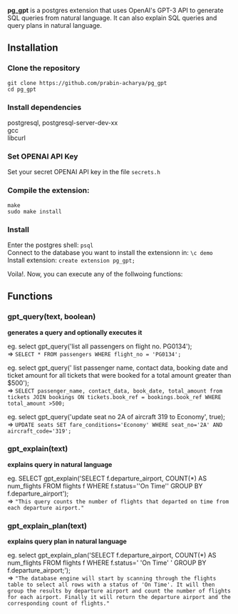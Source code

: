 **pg_gpt** is a postgres extension that uses OpenAI's GPT-3 API to generate SQL queries from natural language. It can also explain SQL queries and query plans in natural language.

## Installation

### Clone the repository

`git clone https://github.com/prabin-acharya/pg_gpt`  
`cd pg_gpt`

### Install dependencies

postgresql, postgresql-server-dev-xx  
gcc  
libcurl

### Set OPENAI API Key

Set your secret OPENAI API key in the file `secrets.h`

### Compile the extension:

`make`  
 `sudo make install`

### Install

Enter the postgres shell: `psql`  
 Connect to the database you want to install the extensionn in: `\c demo`  
 Install extension: `create extension pg_gpt;`

Voila!. Now, you can execute any of the follwoing functions:

## Functions

### gpt_query(text, boolean)

**generates a query and optionally executes it**

eg. select gpt_query('list all passengers on flight no. PG0134');  
 => `SELECT * FROM passengers WHERE flight_no = 'PG0134';`

eg. select gpt_query(' list passenger name, contact data, booking date and ticket amount for all tickets that were booked for a total amount greater than $500');  
 => `SELECT passenger_name, contact_data, book_date, total_amount from tickets JOIN bookings ON tickets.book_ref = bookings.book_ref WHERE total_amount >500;`

eg. select gpt_query('update seat no 2A of aircraft 319 to Economy', true);  
 => `UPDATE seats SET fare_conditions='Economy' WHERE seat_no='2A' AND aircraft_code='319';`

### gpt_explain(text)

**explains query in natural language**

eg. SELECT gpt_explain('SELECT f.departure_airport, COUNT(\*) AS num_flights FROM flights f WHERE f.status=''On Time'' GROUP BY f.departure_airport');  
 => `"This query counts the number of flights that departed on time from each departure airport."`

### gpt_explain_plan(text)

**explains query plan in natural language**

eg. select gpt_explain_plan('SELECT f.departure_airport, COUNT(\*) AS num_flights FROM flights f WHERE f.status=' 'On Time' ' GROUP BY f.departure_airport;');  
 => `"The database engine will start by scanning through the flights table to select all rows with a status of 'On Time'. It will then group the results by departure airport and count the number of flights for each airport. Finally it will return the departure airport and the corresponding count of flights."`
